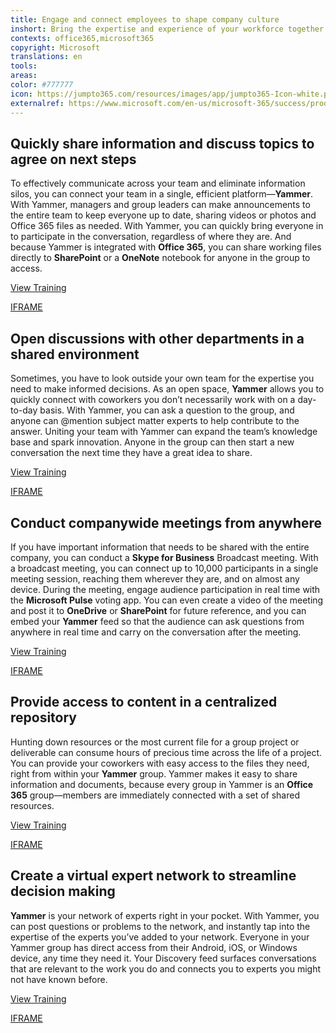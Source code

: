 ```yaml
---
title: Engage and connect employees to shape company culture
inshort: Bring the expertise and experience of your workforce together by sharing information across the company quickly and efficiently.
contexts: office365,microsoft365
copyright: Microsoft
translations: en
tools: 
areas: 
color: #777777
icon: https://jumpto365.com/resources/images/app/jumpto365-Icon-white.png
externalref: https://www.microsoft.com/en-us/microsoft-365/success/productivitylibrary/engage-and-connect-employees-to-shape-company-culture
---
```


## Quickly share information and discuss topics to agree on next steps

To effectively communicate across your team and eliminate information silos, you can connect your team in a single, efficient platform—**Yammer**. With Yammer, managers and group leaders can make announcements to the entire team to keep everyone up to date, sharing videos or photos and Office 365 files as needed. With Yammer, you can quickly bring everyone in to participate in the conversation, regardless of where they are. And because Yammer is integrated with **Office 365**, you can share working files directly to **SharePoint** or a **OneNote** notebook for anyone in the group to access.

[View Training](https://support.office.com/article/Yammer-and-Office-365-Groups-d8c239dc-a48b-47ab-b85e-6b4b8191a869)

[IFRAME](https://www.microsoft.com/en-us/videoplayer/embed/RE1TwWh)

## Open discussions with other departments in a shared environment

Sometimes, you have to look outside your own team for the expertise you need to make informed decisions. As an open space, **Yammer** allows you to quickly connect with coworkers you don’t necessarily work with on a day-to-day basis. With Yammer, you can ask a question to the group, and anyone can @mention subject matter experts to help contribute to the answer. Uniting your team with Yammer can expand the team’s knowledge base and spark innovation. Anyone in the group can then start a new conversation the next time they have a great idea to share.

[View Training](https://support.office.com/article/Communicate-in-groups-52db606b-2f29-4a9a-8cbb-b43bf2a27d2e)

[IFRAME](https://www.microsoft.com/en-us/videoplayer/embed/RE1UHxA)

## Conduct companywide meetings from anywhere

If you have important information that needs to be shared with the entire company, you can conduct a **Skype for Business** Broadcast meeting. With a broadcast meeting, you can connect up to 10,000 participants in a single meeting session, reaching them wherever they are, and on almost any device. During the meeting, engage audience participation in real time with the **Microsoft Pulse** voting app. You can even create a video of the meeting and post it to **OneDrive** or **SharePoint** for future reference, and you can embed your **Yammer** feed so that the audience can ask questions from anywhere in real time and carry on the conversation after the meeting.

[View Training](https://support.office.com/article/Add-Microsoft-Pulse-to-a-Skype-Meeting-Broadcast-db120d4e-49f4-4205-9d37-f2bf8c174da0)

[IFRAME](https://www.microsoft.com/en-us/videoplayer/embed/RE1UPmM)

## Provide access to content in a centralized repository

Hunting down resources or the most current file for a group project or deliverable can consume hours of precious time across the life of a project. You can provide your coworkers with easy access to the files they need, right from within your **Yammer** group. Yammer makes it easy to share information and documents, because every group in Yammer is an **Office 365** group—members are immediately connected with a set of shared resources.

[View Training](https://support.office.com/article/Video-Add-and-edit-files-4ca4f40e-f9ee-4554-aa6d-e00687977875)

[IFRAME](https://www.microsoft.com/en-us/videoplayer/embed/RE1TOUs)

## Create a virtual expert network to streamline decision making

**Yammer** is your network of experts right in your pocket. With Yammer, you can post questions or problems to the network, and instantly tap into the expertise of the experts you’ve added to your network. Everyone in your Yammer group has direct access from their Android, iOS, or Windows device, any time they need it. Your Discovery feed surfaces conversations that are relevant to the work you do and connects you to experts you might not have known before.

[View Training](https://support.office.com/article/Set-up-Yammer-to-stay-connected-with-your-network-on-your-mobile-phone-1bbd7c52-0207-4b50-a1b7-c0184c75a66a)

[IFRAME](https://www.microsoft.com/en-us/videoplayer/embed/RE1UMMB)

